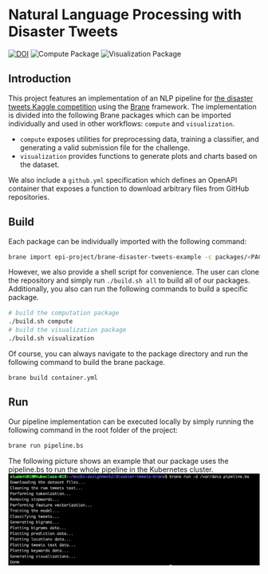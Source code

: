 # Natural Language Processing with Disaster Tweets

[![DOI](https://zenodo.org/badge/491528415.svg)](https://zenodo.org/badge/latestdoi/491528415)
![Compute Package](https://github.com/marinoandrea/disaster-tweets-brane/actions/workflows/compute-package.yaml/badge.svg)
![Visualization Package](https://github.com/marinoandrea/disaster-tweets-brane/actions/workflows/visualization-package.yaml/badge.svg)

## Introduction

This project features an implementation of an NLP pipeline for [the disaster tweets Kaggle competition](https://www.kaggle.com/competitions/nlp-getting-started/overview/description) using the [Brane](https://github.com/epi-project/brane) framework. The implementation is divided into the following Brane packages which can be imported individually and used in other workflows: `compute` and `visualization`.

- `compute` exposes utilities for preprocessing data, training a classifier, and generating a valid submission file for the challenge.
- `visualization` provides functions to generate plots and charts based on the dataset.

We also include a `github.yml` specification which defines an OpenAPI container that exposes a function to download arbitrary files from GitHub repositories.

## Build

Each package can be individually imported with the following command:

```bash
brane import epi-project/brane-disaster-tweets-example -c packages/<PACKAGE_NAME>/container.yml
```

However, we also provide a shell script for convenience. The user can clone the repository and simply run `./build.sh all` to build all of our packages. Additionally, you also can run the following commands to build a specific package.

```bash
# build the computation package
./build.sh compute
# build the visualization package
./build.sh visualization
```

Of course, you can always navigate to the package directory and run the following command to build the brane package.

```
brane build container.yml
```

## Run

Our pipeline implementation can be executed locally by simply running the following command in the root folder of the project:

```bash
brane run pipeline.bs
```
The following picture shows an example that our package uses the pipeline.bs to run the whole pipeline in the Kubernetes cluster.
![Example Runs On Kubernetes cluster](WX20220603-195559.png)  
